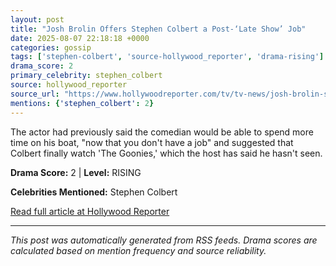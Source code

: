 ```yaml
---
layout: post
title: "Josh Brolin Offers Stephen Colbert a Post-‘Late Show’ Job"
date: 2025-08-07 22:18:18 +0000
categories: gossip
tags: ['stephen-colbert', 'source-hollywood_reporter', 'drama-rising']
drama_score: 2
primary_celebrity: stephen_colbert
source: hollywood_reporter
source_url: "https://www.hollywoodreporter.com/tv/tv-news/josh-brolin-stephen-colbert-assistant-late-show-1236339840/"
mentions: {'stephen_colbert': 2}
---
```


The actor had previously said the comedian would be able to spend more time on his boat, "now that you don't have a job" and suggested that Colbert finally watch 'The Goonies,' which the host has said he hasn't seen.

**Drama Score:** 2 | **Level:** RISING

**Celebrities Mentioned:** Stephen Colbert

[Read full article at Hollywood Reporter](https://www.hollywoodreporter.com/tv/tv-news/josh-brolin-stephen-colbert-assistant-late-show-1236339840/)

---
*This post was automatically generated from RSS feeds. Drama scores are calculated based on mention frequency and source reliability.*

